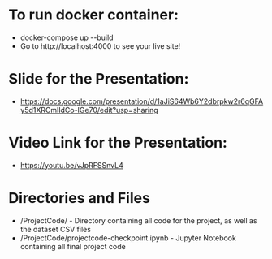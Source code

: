 # To run docker container:

- docker-compose up --build
- Go to http://localhost:4000 to see your live site!

# Slide for the Presentation:
- https://docs.google.com/presentation/d/1aJiS64Wb6Y2dbrpkw2r6qGFAy5d1XRCmlIdCo-IGe70/edit?usp=sharing

# Video Link for the Presentation:
- https://youtu.be/vJpRFSSnvL4

# Directories and Files
- /ProjectCode/ - Directory containing all code for the project, as well as the dataset CSV files
- /ProjectCode/projectcode-checkpoint.ipynb - Jupyter Notebook containing all final project code
